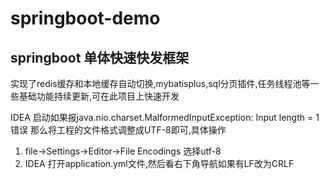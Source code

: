 # springboot-demo
## springboot 单体快速快发框架
实现了redis缓存和本地缓存自动切换,mybatisplus,sql分页插件,任务线程池等一些基础功能持续更新,可在此项目上快速开发

IDEA 启动如果报java.nio.charset.MalformedInputException: Input length = 1错误
那么将工程的文件格式调整成UTF-8即可,具体操作
1. file->Settings->Editor->File Encodings 选择utf-8
2. IDEA 打开application.yml文件,然后看右下角导航如果有LF改为CRLF


